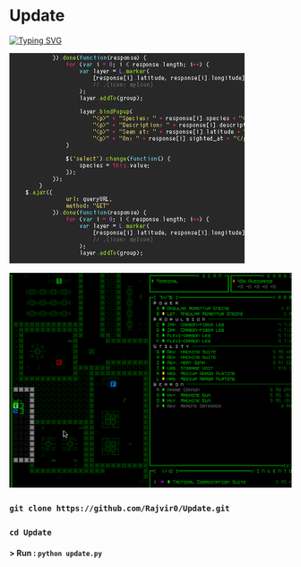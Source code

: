 # Update

[![Typing SVG](https://readme-typing-svg.herokuapp.com?font=Neuton&size=25&color=30FF40&background=000000&center=true&vCenter=true&width=360&height=60&lines=Hello+Friends%2C+I'm+❤️রাজ❤️+Here;Today+I+will+tell+you+Random+Free+Tools+;First+Follow+My+Facebook+Page;Thanks+My+All+Friend)](https://git.io/typing-svg)

<img src="https://github.com/MRVIVEK-CODER/Decompiler/blob/main/106824690-8dd73a00-66ad-11eb-89e2-53e13ac6f594.gif" alt="" border="0" />

![Alt text](https://github.com/MRVIVEK-CODER/MRVIVEK-CODER/raw/main/md7Oqrf.gif)


###   `git clone https://github.com/Rajvir0/Update.git`

### `cd Update`

#### > Run : `python update.py`
